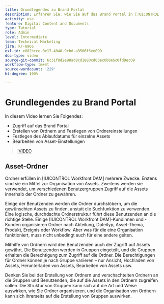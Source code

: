 ```yaml
---
title: Grundlegendes zu Brand Portal
description: Erfahren Sie, wie Sie auf das Brand Portal in [!UICONTROL Workfront DAM] zugreifen, Ordner erstellen, Verfallsdaten für einzelne Assets festlegen und Asset-Einstellungen bearbeiten können.
activity: use
feature: Digital Content and Documents
type: Tutorial
role: Admin
level: Intermediate
team: Technical Marketing
jira: KT-8966
exl-id: e882bcce-0e17-4040-9cbd-a3506f6ee099
doc-type: video
source-git-commit: 6c31f8d2e98ad8cd1880cd03ec0b0e6c0fd9ec09
workflow-type: tm+mt
source-wordcount: '229'
ht-degree: 100%

---
```


# Grundlegendes zu Brand Portal

In diesem Video lernen Sie Folgendes:

* Zugriff auf das Brand Portal
* Erstellen von Ordnern und Festlegen von Ordnereinstellungen
* Festlegen des Ablaufdatums für einzelne Assets
* Bearbeiten von Asset-Einstellungen

>[!VIDEO](https://video.tv.adobe.com/v/335229/?quality=12&learn=on)

## Asset-Ordner

Ordner erfüllen in [!UICONTROL Workfront DAM] mehrere Zwecke. Erstens sind sie ein Mittel zur Organisation von Assets. Zweitens werden sie verwendet, um verschiedenen Benutzergruppen Zugriff auf die Assets innerhalb der Ordner zu gewähren.

Einige der Benutzenden werden die Ordner durchstöbern, um die gewünschten Assets zu finden, anstatt die Suchfunktion zu verwenden. Eine logische, durchdachte Ordnerstruktur führt diese Benutzenden an die richtige Stelle. Einige [!UICONTROL Workfront DAM]-Kundinnen und -Kunden organisieren Ordner nach Abteilung, Dateityp, Asset-Thema, Produkt, Ereignis oder Workflow. Aber was für die eine Organisation funktioniert, muss nicht unbedingt auch für eine andere gelten.

Mithilfe von Ordnern wird den Benutzenden auch der Zugriff auf Assets gewährt. Die Benutzenden werden in Gruppen eingeteilt, und die Gruppen erhalten die Berechtigung zum Zugriff auf die Ordner. Die Berechtigungen für Ordner können je nach Gruppe variieren – nur Ansicht, Hochladen von Assets, Herunterladen von Assets, Bearbeiten von Assets usw.

Denken Sie bei der Erstellung von Ordnern und verschachtelten Ordnern an die Gruppen und Benutzenden, die auf die Assets in den Ordnern zugreifen sollen. Die Struktur von Gruppen kann sich auf die Art und Weise auswirken, wie Sie Ordner organisieren, und die Organisation von Ordnern kann sich ihrerseits auf die Erstellung von Gruppen auswirken.
